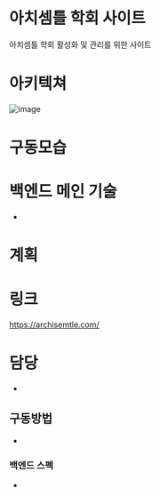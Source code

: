 # 아치셈틀 학회 사이트
아치셈틀 학회 활성화 및 관리를 위한 사이트

# 아키텍쳐
![image](https://github.com/user-attachments/assets/0572365d-1f48-4892-ad39-6b302eca50a5)


# 구동모습


# 백엔드 메인 기술
 - 

# 계획
 
# 링크
https://archisemtle.com/

# 담당 
 - 

## 구동방법
 - 

### 백엔드 스펙  
 - 
